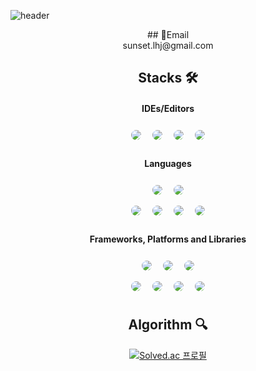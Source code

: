 <!-- 마크다운으로 주석 처리 가능 


![header](https://capsule-render.vercel.app/api?type=wave&color=auto&height=300&section=header&text=Hiluxy&fontSize=90)
<div align="center">
![header](https://capsule-render.vercel.app/api?type=wave&color=auto&height=300&section=header&text=Hiluxy&fontSize=90)

<div align="center">
///
</div>
[![Solved.ac
프로필](http://mazassumnida.wtf/api/v2/generate_badge?boj=haga605)](https://solved.ac/haga605)

-->
![header](https://capsule-render.vercel.app/api?type=wave&color=auto&height=300&section=header&text=Hiluxy&fontSize=90)

<div align="center">
## 📩Email
<br>
sunset.lhj@gmail.com

<br>

##  <b>Stacks</b> 🛠



#### IDEs/Editors
<img style="margin:5px; border: 2px solid white; border-radius: 20px" src="https://img.shields.io/badge/Visual%20Studio%20Code-0078d7.svg?style=for-the-badge&logo=visual-studio-code&logoColor=white"/> <img style="margin:5px; border: 2px solid white; border-radius: 20px" src="https://img.shields.io/badge/IntelliJIDEA-000000.svg?style=for-the-badge&logo=intellij-idea&logoColor=white"/> <img style="margin:5px; border: 2px solid white; border-radius: 20px" src="https://img.shields.io/badge/Eclipse-FE7A16.svg?style=for-the-badge&logo=Eclipse&logoColor=white"/> 
<img style="margin:5px; border: 2px solid white; border-radius: 20px" src="https://img.shields.io/badge/Visual%20Studio-5C2D91.svg?style=for-the-badge&logo=visual-studio&logoColor=white"/>

#### Languages
<img style="margin:5px; border: 2px solid white; border-radius: 20px" src="https://img.shields.io/badge/html5-%23E34F26.svg?style=for-the-badge&logo=html5&logoColor=white"/> 
<img style="margin:5px; border: 2px solid white; border-radius: 20px" src="https://img.shields.io/badge/javascript-%23323330.svg?style=for-the-badge&logo=javascript&logoColor=%23F7DF1E"/> <br>
<img style="margin:5px; border: 2px solid white; border-radius: 20px" src="https://img.shields.io/badge/c++-%2300599C.svg?style=for-the-badge&logo=c%2B%2B&logoColor=white"/> 
<img style="margin:5px; border: 2px solid white; border-radius: 20px" src="https://img.shields.io/badge/java-%23ED8B00.svg?style=for-the-badge&logo=java&logoColor=white"/> 
<img style="margin:5px; border: 2px solid white; border-radius: 20px" src="https://img.shields.io/badge/python-3670A0?style=for-the-badge&logo=python&logoColor=ffdd54"/> 
<img style="margin:5px; border: 2px solid white; border-radius: 20px" src="https://img.shields.io/badge/r-%23276DC3.svg?style=for-the-badge&logo=r&logoColor=white"/> 

#### Frameworks, Platforms and Libraries
<img style="margin:5px; border: 2px solid white; border-radius: 20px" src="https://img.shields.io/badge/mysql-%2300f.svg?style=for-the-badge&logo=mysql&logoColor=white"/> 
<img style="margin:5px; border: 2px solid white; border-radius: 20px" src="https://img.shields.io/badge/MongoDB-%234ea94b.svg?style=for-the-badge&logo=mongodb&logoColor=white"/>
<img style="margin:5px; border: 2px solid white; border-radius: 20px" src="https://img.shields.io/badge/django-%23092E20.svg?style=for-the-badge&logo=django&logoColor=white"/><br>
<img style="margin:5px; border: 2px solid white; border-radius: 20px" src="https://img.shields.io/badge/flask-%23000.svg?style=for-the-badge&logo=flask&logoColor=white"/> 
<img style="margin:5px; border: 2px solid white; border-radius: 20px" src="https://img.shields.io/badge/JWT-black?style=for-the-badge&logo=JSON%20web%20tokens"/> 
<img style="margin:5px; border: 2px solid white; border-radius: 20px" src="https://img.shields.io/badge/spring-%236DB33F.svg?style=for-the-badge&logo=spring&logoColor=white"/>
<img style="margin:5px; border: 2px solid white; border-radius: 20px" src="https://img.shields.io/badge/VIM-%2311AB00.svg?style=for-the-badge&logo=vim&logoColor=white"/> 


##  <b>Algorithm</b> 🔍
[![Solved.ac
프로필](http://mazassumnida.wtf/api/v2/generate_badge?boj=haga605)](https://solved.ac/haga605)

</div>
